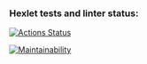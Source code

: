 ### Hexlet tests and linter status:
[![Actions Status](https://github.com/AlexPatutinskii/python-project-49/actions/workflows/hexlet-check.yml/badge.svg)](https://github.com/AlexPatutinskii/python-project-49/actions)

[![Maintainability](https://api.codeclimate.com/v1/badges/822b3dbfc92074293cab/maintainability)](https://codeclimate.com/github/AlexPatutinskii/python-project-49/maintainability)


